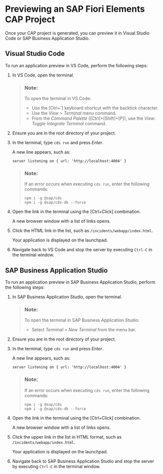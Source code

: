 <!-- loio1dc179a7f74d48c7816e90b867058887 -->

# Previewing an SAP Fiori Elements CAP Project

Once your CAP project is generated, you can preview it in Visual Studio Code or SAP Business Application Studio.



<a name="loio1dc179a7f74d48c7816e90b867058887__section_abn_fyb_s4b"/>

## Visual Studio Code

To run an application preview in VS Code, perform the following steps:

1.  In VS Code, open the terminal.

    > ### Note:  
    > To open the terminal in VS Code:
    > 
    > -   Use the [Ctrl+\`\] keyboard shortcut with the backtick character.
    > -   Use the *View* \> *Terminal* menu command.
    > -   From the *Command Palette* \([Ctrl\]+[Shift\]+[P\]\), use the *View: Toggle Integrate Terminal* command.

2.  Ensure you are in the root directory of your project.
3.  In the terminal, type `cds run` and press *Enter*.

    A new line appears, such as:

    ```
    server listening on { url: 'http://localhost:4004' }
    ```

    > ### Note:  
    > If an error occurs when executing `cds run`, enter the following commands:
    > 
    > ```
    > npm i -g @sap/cds
    > npm i -g @sap/cds-dk --force
    > ```

4.  Open the link in the terminal using the [Ctrl+Click\] combination.

    A new browser window with a list of links opens.

5.  Click the HTML link in the list, such as `/incidents/webapp/index.html`.

    Your application is displayed on the launchpad.

6.  Navigate back to VS Code and stop the server by executing `Ctrl-C` in the terminal window.



<a name="loio1dc179a7f74d48c7816e90b867058887__section_rpn_2bc_s4b"/>

## SAP Business Application Studio

To run an application preview in SAP Business Application Studio, perform the following steps:

1.  In SAP Business Application Studio, open the terminal.

    > ### Note:  
    > To open the terminal in SAP Business Application Studio:
    > 
    > -   Select *Terminal* \> *New Terminal* from the menu bar.

2.  Ensure you are in the root directory of your project.
3.  In the terminal, type `cds run` and press *Enter*.

    A new line appears, such as:

    ```
    server listening on { url: 'http://localhost:4004' }
    ```

    > ### Note:  
    > If an error occurs when executing `cds run`, enter the following commands:
    > 
    > ```
    > npm i -g @sap/cds
    > npm i -g @sap/cds-dk --force
    > ```

4.  Open the link in the terminal using the [Ctrl+Click\] combination.

    A new browser window with a list of links opens.

5.  Click the upper link in the list in HTML format, such as `/incidents/webapp/index.html`.

    Your application is displayed on the launchpad.

6.  Navigate back to SAP Business Application Studio and stop the server by executing `Ctrl-C` in the terminal window.

